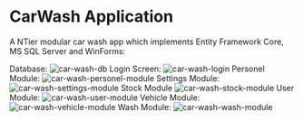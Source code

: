 # CarWash Application

A NTier modular car wash app which implements Entity Framework Core, MS SQL Server and WinForms:

Database:
![car-wash-db](https://github.com/mukumbasar/CarWashApp/assets/93601245/f3d14c8e-f002-41f0-80ec-64ad6547e7c5)
Login Screen:
![car-wash-login](https://github.com/mukumbasar/CarWashApp/assets/93601245/44bd17a6-f211-4a0a-99ef-3a7de4794b31)
Personel Module:
![car-wash-personel-module](https://github.com/mukumbasar/CarWashApp/assets/93601245/d6a224d2-d220-4d42-ada1-cf4c12004396)
Settings Module:
![car-wash-settings-module](https://github.com/mukumbasar/CarWashApp/assets/93601245/f50131d5-c115-4e20-b2cf-d750f9f8f594)
Stock Module
![car-wash-stock-module](https://github.com/mukumbasar/CarWashApp/assets/93601245/3198c6d6-9b73-4b74-8bcb-3e912c113992)
User Module:
![car-wash-user-module](https://github.com/mukumbasar/CarWashApp/assets/93601245/3db10271-be21-4758-9768-c376826275a3)
Vehicle Module:
![car-wash-vehicle-module](https://github.com/mukumbasar/CarWashApp/assets/93601245/5744a848-2e56-4f07-99af-11879f44ace8)
Wash Module:
![car-wash-wash-module](https://github.com/mukumbasar/CarWashApp/assets/93601245/90af52c0-f280-4178-b5a8-3c80b5418eb0)


